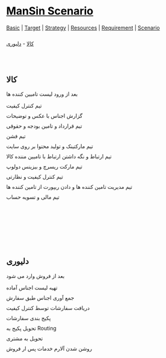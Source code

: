 <style>
.md0{margin-top: 150px;}
.md1{margin-top: 75px;}
.md2{margin-top: 50px;}
.md3{margin-top: 25px;}
.md4{margin-top: 10px;}
.tbl1 td#header{background-color: D1ECCF}
.tbl1 tr#header{background-color: D1ECCF}
</style>

# [<span style="color:black;">ManSin Scenario</span>](ManSin.md)

[Basic](ManSin-Basic.md) |
[Target](ManSin-Target.md) |
[Strategy](ManSin-Strategy.md) |
[Resources](ManSin-Resources.md) | 
[Requirement](ManSin-Requirement.md) |
[Scenario](ManSin-Scenario.md)
<div class="md3"></div>

<div>
<a href="#کالا">کالا</a> - 
<a href="#دلیوری">دلیوری</a>
</div>
<div class="md1"></div>




## کالا

بعد از ورود لیست تامیین کننده ها
<div class="md4"></div>
تیم کنترل کیفیت
<div class="md4"></div>
گزارش اجناس با عکس و توضیحات
<div class="md4"></div>
تیم قرارداد و تامین بودجه و حقوقی
<div class="md4"></div>
تیم فشن
<div class="md4"></div>
تیم مارکتینک و تولید محتوا  بر روی سایت
<div class="md4"></div>
تیم ارتباط و نگه داشتن ارتباط با تامیین مننده کالا
<div class="md4"></div>
تیم مارکت ریسرچ و بیزینس دولوپ
<div class="md4"></div>
تیم کنترل کیفیت و نظارتی
<div class="md4"></div>
تیم مدیریت تامین کننده ها و دادن ریپورت از تامین کننده ها
<div class="md4"></div>
تیم مالی و تسویه حساب






<div class="md0"></div>







## دلیوری

بعد از فروش وارد می شود
<div class="md4"></div>
تهیه لیست اجناس آماده
<div class="md4"></div>
جمع آوری  اجناس طبق سفارش
<div class="md4"></div>
 دریافت سفارشات توسط کنترل کیفیت
<div class="md4"></div>
پکیج بندی سفارشات
<div class="md4"></div>
تحویل پکیج به Routing
<div class="md4"></div>
تحویل به مشتری
<div class="md4"></div>
روشن شدن آلارم خدمات پس ار فروش